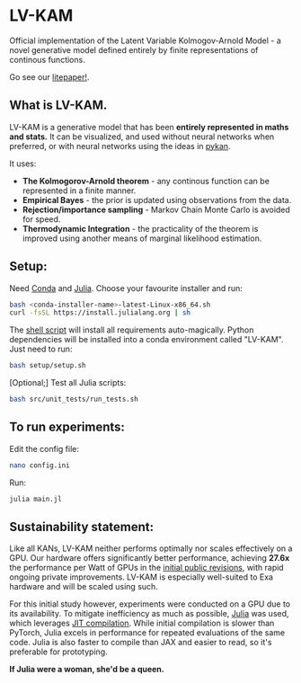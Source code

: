 # LV-KAM
Official implementation of the Latent Variable Kolmogov-Arnold Model - a novel generative model defined entirely by finite representations of continous functions.

Go see our [litepaper!](https://exalaboratories.com/litepaper).

## What is LV-KAM.

LV-KAM is a generative model that has been **entirely represented in maths and stats.** It can be visualized, and used without neural networks when preferred, or with neural networks using the ideas in [pykan](https://github.com/KindXiaoming/pykan). 

It uses:

- **The Kolmogorov-Arnold theorem** - any continous function can be represented in a finite manner.
- **Empirical Bayes** - the prior is updated using observations from the data.
- **Rejection/importance sampling** - Markov Chain Monte Carlo is avoided for speed.
- **Thermodynamic Integration** - the practicality of the theorem is improved using another means of marginal likelihood estimation.

## Setup:

Need [Conda](https://docs.conda.io/projects/conda/en/latest/user-guide/install/index.html) and [Julia](https://github.com/JuliaLang/juliaup). Choose your favourite installer and run: 

```bash
bash <conda-installer-name>-latest-Linux-x86_64.sh
curl -fsSL https://install.julialang.org | sh
```

The [shell script](setup/setup.sh) will install all requirements auto-magically. Python dependencies will be installed into a conda environment called "LV-KAM". Just need to run:

```bash
bash setup/setup.sh
```

[Optional;] Test all Julia scripts:

```bash
bash src/unit_tests/run_tests.sh
```

## To run experiments:

Edit the config file:

```bash
nano config.ini
```

Run:

```bash
julia main.jl
```

## Sustainability statement:

Like all KANs, LV-KAM neither performs optimally nor scales effectively on a GPU. Our hardware offers significantly better performance, achieving **27.6x** the performance per Watt of GPUs in the [initial public revisions](https://exalaboratories.com/litepaper), with rapid ongoing private improvements. LV-KAM is especially well-suited to Exa hardware and will be scaled using such. 

For this initial study however, experiments were conducted on a GPU due to its availability. To mitigate inefficiency as much as possible, [Julia](https://julialang.org/) was used, which leverages [JIT compilation](https://en.wikipedia.org/wiki/Just-in-time_compilation). While initial compilation is slower than PyTorch, Julia excels in performance for repeated evaluations of the same code. Julia is also faster to compile than JAX and easier to read, so it's preferable for prototyping. 

**If Julia were a woman, she'd be a queen.**

